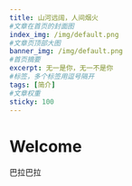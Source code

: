 ```yaml
---
title: 山河远阔，人间烟火
#文章在首页的封面图
index_img: /img/default.png
#文章页顶部大图
banner_img: /img/default.png
#首页摘要
excerpt: 无一是你，无一不是你
#标签，多个标签用逗号隔开
tags: [简介]
#文章权重
sticky: 100
---
```


# Welcome

巴拉巴拉